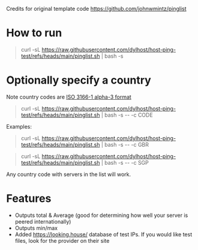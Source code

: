 Credits for original template code https://github.com/johnwmintz/pinglist

# How to run
>curl -sL https://raw.githubusercontent.com/dylhost/host-ping-test/refs/heads/main/pinglist.sh | bash -s

# Optionally specify a country
Note country codes are [ISO 3166-1 alpha-3 format](https://en.wikipedia.org/wiki/ISO_3166-1_alpha-3)
>curl -sL https://raw.githubusercontent.com/dylhost/host-ping-test/refs/heads/main/pinglist.sh | bash -s -- -c CODE

Examples:
>curl -sL https://raw.githubusercontent.com/dylhost/host-ping-test/refs/heads/main/pinglist.sh | bash -s -- -c GBR

>curl -sL https://raw.githubusercontent.com/dylhost/host-ping-test/refs/heads/main/pinglist.sh | bash -s -- -c SGP

Any country code with servers in the list will work.

# Features
- Outputs total & Average (good for determining how well your server is peered internationally)
- Outputs min/max
- Added https://looking.house/ database of test IPs. If you would like test files, look for the provider on their site
